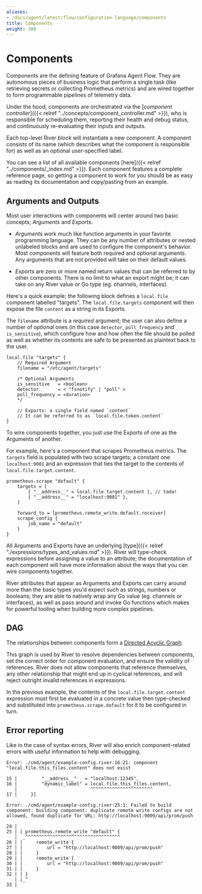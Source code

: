 ```yaml
---
aliases:
- /docs/agent/latest/flow/configuration-language/components
title: Components
weight: 300
---
```


# Components
Components are the defining feature of Grafana Agent Flow. They are autonomous
pieces of business logic that perform a single task (like retrieving secrets or
collecting Prometheus metrics) and are wired together to form programmable
pipelines of telemetry data.

Under the hood, components are orchestrated via the [_component
controller_]({{< relref "../concepts/component_controller.md" >}}), who is
responsible for scheduling them, reporting their health and debug status, and
continuously re-evaluating their inputs and outputs.

Each top-level River _block_ will instantiate a new component. A component
consists of its name (which describes what the component is responsible for) as
well as an optional user-specified label.

You can see a list of all available components [here]({{< relref "../components/_index.md" >}}).
Each component features a complete reference page, so getting a component to
work for you should be as easy as reading its documentation and copy/pasting
from an example.

## Arguments and Outputs
Most user interactions with components will center around two basic concepts;
_Arguments_ and _Exports_.

* _Arguments_ work much like function arguments in your favorite programming
 language. They can be any number of attributes or nested unlabeled blocks and
are used to configure the component's behavior. Most components will feature
both required and optional arguments. Any arguments that are not provided will
take on their default values.

* _Exports_ are zero or more named return values that can be referred to by
 other components. There is no limit to what an export might be; it can take on
any River value or Go type (eg. channels, interfaces).

Here's a quick example; the following block defines a `local.file` component
labelled "targets". The `local.file.targets` component will then expose the
file `content` as a string in its Exports.

The `filename` attribute is a _required_ argument; the user can also define a
number of _optional_ ones (in this case  `detector`, `poll_frequency` and
`is_sensitive`), which configure how and how often the file should be polled
as well as whether its contents are safe to be presented as plaintext back to
the user.

```river
local.file "targets" {
	// Required Argument
	filename = "/etc/agent/targets" 

	/* Optional Arguments
	is_sensitive   = <boolean>
	detector       = < "fsnotify" | "poll" >
	poll_frequency = <duration> 
	*/

	// Exports: a single field named `content`
	// It can be referred to as `local.file.token.content`
}
```

To wire components together, you just use the Exports of one as the Arguments
of another.

For example, here's a component that scrapes Prometheus metrics. The `targets`
field is populated with two scrape targets; a constant one `localhost:9001` and
an expression that ties the target to the contents of
`local.file.target.content`.

```river
prometheus.scrape "default" {
	targets = [
		{ "__address__" = local.file.target.content }, // tada!
		{ "__address__" = "localhost:9001" },
	] 

	forward_to = [prometheus.remote_write.default.receiver]
	scrape_config {
		job_name = "default"
	}
}
```

All Arguments and Exports have an underlying [type]({{< relref "./expressions/types_and_values.md" >}}).
River will type-check expressions before assigning a value to an attribute; the
documentation of each component will have more information about the ways that
you can wire components together.

River attributes that appear as Arguments and Exports can carry around more
than the basic types you'd expect such as strings, numbers or booleans; they
are able to natively wrap any Go value (eg. channels or interfaces), as well as
pass around and invoke Go functions which makes for powerful tooling when
building more complex pipelines.

## DAG
The relationships between components form a [Directed Acyclic Graph](https://en.wikipedia.org/wiki/Directed_acyclic_graph).

This graph is used by River to resolve dependencies between components, set the
correct order for component evaluation, and ensure the validity of references.
River does not allow components that reference themselves, any other
relationship that might end up in cyclical references, and will reject outright
invalid references in expressions.

In the previous example, the contents of the `local.file.target.content`
expression must first be evaluated in a concrete value then type-checked and
substituted into `prometheus.scrape.default` for it to be configured in turn.

## Error reporting
Like in the case of syntax errors, River will also enrich component-related
errors with useful information to help with debugging.

```
Error: ./cmd/agent/example-config.river:16:21: component "local.file.this_files.content" does not exist

15 |         "__address__"   = "localhost:12345",
16 |         "dynamic_label" = local.file.this_files.content,
   |                           ^^^^^^^^^^^^^^^^^^^^^^^
17 |     }]

Error: ./cmd/agent/example-config.river:25:1: Failed to build component: building component: duplicate remote write configs are not allowed, found duplicate for URL: http://localhost:9009/api/prom/push

24 |
25 | | prometheus.remote_write "default" {
   |  _^^^^^^^^^^^^^^^^^^^^^^^^^^^^^^^^^^^
26 | |     remote_write {
27 | |         url = "http://localhost:9009/api/prom/push"
28 | |     }
29 | |     remote_write {
30 | |         url = "http://localhost:9009/api/prom/push"
31 | |     }
32 | | }
   | |_^
33 |
```

